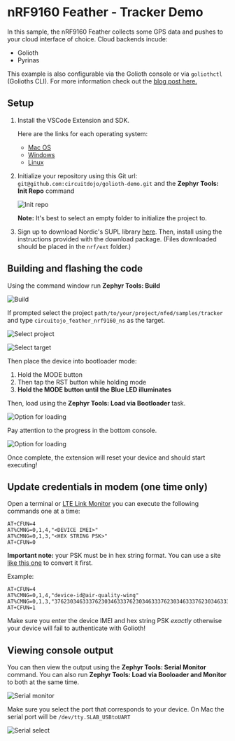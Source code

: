 # nRF9160 Feather - Tracker Demo

In this sample, the nRF9160 Feather collects some GPS data and pushes to your cloud interface of choice. Cloud backends incude:

* Golioth
* Pyrinas

This example is also configurable via the Golioth console or via `goliothctl` (Golioths CLI). For more information check out the [blog post here.](https://www.jaredwolff.com/nrf9160-feather-on-golioth/)

## Setup

1. Install the VSCode Extension and SDK.

   Here are the links for each operating system:

   - [Mac OS](https://docs.jaredwolff.com/nrf9160-sdk-setup-mac.html)
   - [Windows](https://docs.jaredwolff.com/nrf9160-sdk-setup-windows.html)
   - [Linux](https://docs.jaredwolff.com/nrf9160-sdk-setup-linux.html)

2. Initialize your repository using this Git url: `git@github.com:circuitdojo/golioth-demo.git` and the **Zephyr Tools: Init Repo** command

	![Init repo](../../img/init-repo.png)

	**Note:** It's best to select an empty folder to initialize the project to.

2. Sign up to download Nordic's SUPL library [here](https://response.nordicsemi.com/suplc-license-signup). Then, install using the instructions provided with the download package. (Files downloaded should be placed in the  `nrf/ext` folder.)

## Building and flashing the code

Using the command window run **Zephyr Tools: Build**

![Build](../../img/build.png)

If prompted select the project `path/to/your/project/nfed/samples/tracker` and type `circuitojo_feather_nrf9160_ns` as the target.

![Select project](../../img/select-project.png)

![Select target](../../img/select-target.png)

Then place the device into bootloader mode:
   1. Hold the MODE button
   2. Then tap the RST button while holding mode
   3. **Hold the MODE button until the Blue LED illuminates**

Then, load using the **Zephyr Tools: Load via Bootloader** task.

![Option for loading](../../img/load-via-newtmgr.png)

Pay attention to the progress in the bottom console.

![Option for loading](../../img/load-via-newtmgr-progress.png)

Once complete, the extension will reset your device and should start executing!

## Update credentials in modem (one time only)

Open a terminal or [LTE Link Monitor](https://infocenter.nordicsemi.com/index.jsp?topic=%2Fug_link_monitor%2FUG%2Flink_monitor%2Flm_intro.html) you can execute the following commands one at a time:

```
AT+CFUN=4
AT%CMNG=0,1,4,"<DEVICE IMEI>"
AT%CMNG=0,1,3,"<HEX STRING PSK>"
AT+CFUN=0
```

**Important note:** your PSK must be in hex string format. You can use a site [like this one](https://www.rapidtables.com/convert/number/ascii-to-hex.html) to convert it first.

Example:

```
AT+CFUN=4
AT%CMNG=0,1,4,"device-id@air-quality-wing"
AT%CMNG=0,1,3,"376230346333762303463337623034633376230346333762303463337623034633"
AT+CFUN=1
```

Make sure you enter the device IMEI and hex string PSK *exactly* otherwise your device will fail to authenticate with Golioth!

## Viewing console output

You can then view the output using the **Zephyr Tools: Serial Monitor** command. You can also run **Zephyr Tools: Load via Booloader and Monitor** to both at the same time.

![Serial monitor](../../img/serial-monitor.png)

Make sure you select the port that corresponds to your device. On Mac the serial port will be `/dev/tty.SLAB_USBtoUART`

![Serial select](../../img/serial-select.png)

